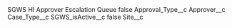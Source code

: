 <?xml version="1.0" encoding="UTF-8"?>
<CustomMetadata xmlns="http://soap.sforce.com/2006/04/metadata" xmlns:xsi="http://www.w3.org/2001/XMLSchema-instance" xmlns:xsd="http://www.w3.org/2001/XMLSchema">
    <label>SGWS HI Approver Escalation Queue</label>
    <protected>false</protected>
    <values>
        <field>Approval_Type__c</field>
        <value xsi:nil="true"/>
    </values>
    <values>
        <field>Approver__c</field>
        <value xsi:nil="true"/>
    </values>
    <values>
        <field>Case_Type__c</field>
        <value xsi:nil="true"/>
    </values>
    <values>
        <field>SGWS_isActive__c</field>
        <value xsi:type="xsd:boolean">false</value>
    </values>
    <values>
        <field>Site__c</field>
        <value xsi:nil="true"/>
    </values>
</CustomMetadata>
